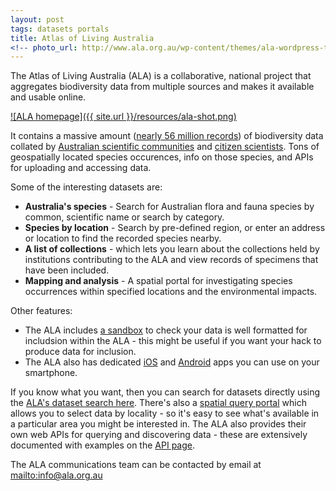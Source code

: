 ```yaml
---
layout: post
tags: datasets portals
title: Atlas of Living Australia
<!-- photo_url: http://www.ala.org.au/wp-content/themes/ala-wordpress-theme/img/species-octopus-maorum.jpg -->
---
```


The Atlas of Living Australia (ALA) is a collaborative, national project that aggregates biodiversity data from multiple sources and makes it available and usable online. 

[![ALA homepage]({{ site.url }}/resources/ala-shot.png)](http://www.ala.org.au/ "Atlas of Living Australia homepage")

It contains a massive amount ([nearly 56 million records](http://dashboard.ala.org.au/)) of biodiversity data collated by [Australian scientific communities](http://www.ala.org.au/about-the-atlas/atlas-background/atlas-partners/partner-profiles/) and [citizen scientists](http://www.ala.org.au/get-involved/citizen-science/). Tons of geospatially located species occurences, info on those species, and APIs for uploading and accessing data.

Some of the interesting datasets are:

- **Australia's species** - Search for Australian flora and fauna species by common, scientific name or search by category.
- **Species by location** - Search by pre-defined region, or enter an address or location to find the recorded species nearby.
- **A list of collections** - which lets you learn about the collections held by institutions contributing to the ALA and view records of specimens that have been included.
- **Mapping and analysis** - A spatial portal for investigating species occurrences within specified locations and the environmental impacts.

Other features:

- The ALA includes [a sandbox](http://sandbox.ala.org.au/datacheck/) to check your data is well formatted for includsion within the ALA - this might be useful if you want your hack to produce data for inclusion.
- The ALA also has dedicated [iOS](https://itunes.apple.com/au/app/ozatlas/id509021205) and [Android](https://play.google.com/store/apps/details?id=au.org.ala.mobile.ozatlas) apps you can use on your smartphone.

If you know what you want, then you can search for datasets directly using the [ALA's dataset search here](http://www.ala.org.au/data-sets/). There's also a [spatial query portal](http://spatial.ala.org.au/) which allows you to select data by locality - so it's easy to see what's available in a particular area you might be interested in. The ALA also provides their own web APIs for querying and discovering data - these are extensively documented with examples on the [API page](http://api.ala.org.au/).

The ALA communications team can be contacted by email at <mailto:info@ala.org.au>